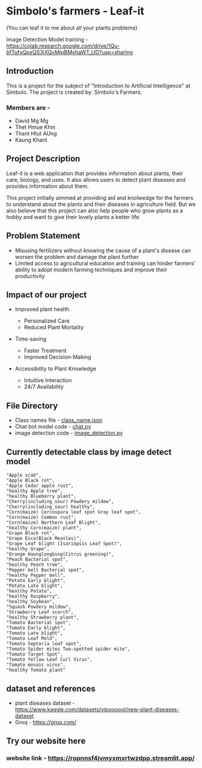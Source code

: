 # Simbolo's farmers - Leaf-it

(You can leaf it to me about all your plants problems)

Image Detection Model training - <https://colab.research.google.com/drive/1Qu-bfTufxQpxQS3jXQvMjpBMxhaWT_UD?usp=sharing>

## Introduction

This is a project for the subject of "Introduction to Artificial Intelligence" at Simbolo. The project is created by: Simbolo's Farmers.

### Members are -

- David Mg Mg
- Thet Hmue Khin
- Thant Htut AUng
- Kaung Khant

## Project Description

Leaf-it is a web application that provides information about plants, their care, biology, and uses. It also allows users to detect plant diseases and provides information about them.

This project initially aimmed at providing aid and knolwedge for the farmers to understand about the plants and their diseases in agriculture field. But we also believe that this project can also help people who grow plants as a hobby and want to give their lovely plants a better life.

## Problem Statement

- Misusing fertilizers without knowing the cause of a plant's disease can worsen the problem and damage the plant further
- Limited access to agricultural education and training can hinder farmers' ability to adopt modern farming techniques and improve their productivity

## Impact of our project
- Improved plant health
  - Personalized Care
  - Reduced Plant Mortality


- Time-saving
  - Faster Treatment
  - Improved Decision-Making


- Accessibility to Plant Knowledge
   - Intuitive Interaction
   - 24/7 Availability


## File Directory

- Class names file - [class_name.json](class_names.json)
- Chat bot model code - [chat.py](chat.py)
- image detection code - [image_detection.py](image_detection.py)

## Currently detectable class by image detect model

    "Apple scab",
    "Apple Black rot",
    "Apple Cedar apple rust",
    "healthy Apple tree",
    "healthy Blueberry plant",
    "Cherry(including_sour) Powdery mildew",
    "Cherry(including_sour) healthy",
    "Corn(maize) Cercospora leaf spot Gray leaf spot",
    "Corn(maize) Common rust",
    "Corn(maize) Northern Leaf Blight",
    "healthy Corn(maize) plant",
    "Grape Black rot",
    "Grape Esca(Black Measles)",
    "Grape Leaf blight (Isariopsis Leaf Spot)",
    "healthy Grape",
    "Orange Haunglongbing(Citrus greening)",
    "Peach Bacterial spot",
    "healthy Peach tree",
    "Pepper bell Bacterial spot",
    "healthy Pepper bell",
    "Potato Early blight",
    "Potato Late blight",
    "healthy Potato",
    "healthy Raspberry",
    "healthy Soybean",
    "Squash Powdery mildew",
    "Strawberry Leaf scorch",
    "healthy Strawberry plant",
    "Tomato Bacterial spot",
    "Tomato Early blight",
    "Tomato Late blight",
    "Tomato Leaf Mold",
    "Tomato Septoria leaf spot",
    "Tomato Spider mites Two-spotted spider mite",
    "Tomato Target Spot",
    "Tomato Yellow Leaf Curl Virus",
    "Tomato mosaic virus",
    "healthy Tomato plant"

## dataset and references

- plant diseases dataset - <https://www.kaggle.com/datasets/vipoooool/new-plant-diseases-dataset>
- Groq - <https://groq.com/>


## Try our website here

### website link - <https://ropnnsf4jvmyxmxrtwzdpp.streamlit.app/>

